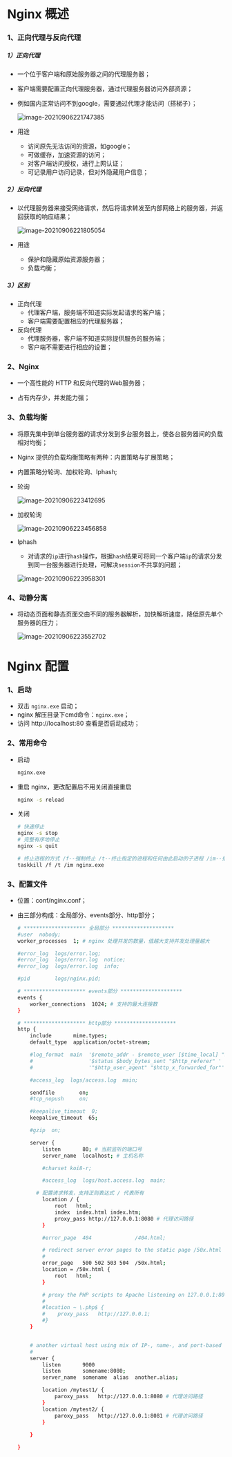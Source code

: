 # Nginx 概述

### 1、正向代理与反向代理

##### 1）正向代理

- 一个位于客户端和原始服务器之间的代理服务器；

- 客户端需要配置正向代理服务器，通过代理服务器访问外部资源；

- 例如国内正常访问不到google，需要通过代理才能访问（搭梯子）；

  ![image-20210906221747385](README..assets/image-20210906221747385.png)

- 用途
  - 访问原先无法访问的资源，如google；
  - 可做缓存，加速资源的访问；
  - 对客户端访问授权，进行上网认证；
  - 可记录用户访问记录，但对外隐藏用户信息；

##### 2）反向代理

- 以代理服务器来接受网络请求，然后将请求转发至内部网络上的服务器，并返回获取的响应结果；

  ![image-20210906221805054](README..assets/image-20210906221805054.png)

- 用途
  - 保护和隐藏原始资源服务器；
  - 负载均衡；

##### 3）区别

- 正向代理
  - 代理客户端，服务端不知道实际发起请求的客户端；
  - 客户端需要配置相应的代理服务器；
- 反向代理
  - 代理服务器，客户端不知道实际提供服务的服务端；
  - 客户端不需要进行相应的设置；

### 2、Nginx

- 一个高性能的 HTTP 和反向代理的Web服务器；

- 占有内存少，并发能力强；



### 3、负载均衡

- 将原先集中到单台服务器的请求分发到多台服务器上，使各台服务器间的负载相对均衡；

- Nginx 提供的负载均衡策略有两种：内置策略与扩展策略；

- 内置策略分轮询、加权轮询、Iphash;

- 轮询

  ![image-20210906223412695](README..assets/image-20210906223412695.png)

- 加权轮询

  ![image-20210906223456858](README..assets/image-20210906223456858.png)

- Iphash

  - 对请求的`ip`进行`hash`操作，根据`hash`结果可将同一个客户端`ip`的请求分发到同一台服务器进行处理，可解决`session`不共享的问题；

  ![image-20210906223958301](README..assets/image-20210906223958301.png)

### 4、动静分离

- 将动态页面和静态页面交由不同的服务器解析，加快解析速度，降低原先单个服务器的压力；

  ![image-20210906223552702](README..assets/image-20210906223552702.png)

# Nginx 配置

### 1、启动

- 双击 `nginx.exe` 启动；
- nginx 解压目录下cmd命令：`nginx.exe`；
- 访问 http://localhost:80 查看是否启动成功；

### 2、常用命令

- 启动

  ```bash
  nginx.exe
  ```

- 重启 nginx，更改配置后不用关闭直接重启

  ```bash
  nginx -s reload
  ```

- 关闭

  ```bash
  # 快速停止
  nginx -s stop
  # 完整有序地停止
  nginx -s quit
  
  # 终止进程的方式 /f--强制终止 /t--终止指定的进程和任何由此启动的子进程 /im--指定进程名称
  taskkill /f /t /im nginx.exe
  ```

### 3、配置文件

- 位置：conf/nginx.conf；

- 由三部分构成：全局部分、events部分、http部分；

  ```bash
  # ******************** 全局部分 ********************
  #user  nobody;
  worker_processes  1; # nginx 处理并发的数量，值越大支持并发处理量越大
  
  #error_log  logs/error.log;
  #error_log  logs/error.log  notice;
  #error_log  logs/error.log  info;
  
  #pid        logs/nginx.pid;
  
  # ******************** events部分 ********************
  events {
      worker_connections  1024; # 支持的最大连接数
  }
  
  # ******************** http部分 ********************
  http {
      include       mime.types;
      default_type  application/octet-stream;
  
      #log_format  main  '$remote_addr - $remote_user [$time_local] "$request" '
      #                  '$status $body_bytes_sent "$http_referer" '
      #                  '"$http_user_agent" "$http_x_forwarded_for"';
  
      #access_log  logs/access.log  main;
  
      sendfile        on;
      #tcp_nopush     on;
  
      #keepalive_timeout  0;
      keepalive_timeout  65;
  
      #gzip  on;
  
      server {
          listen       80; # 当前监听的端口号
          server_name  localhost; # 主机名称
  
          #charset koi8-r;
  
          #access_log  logs/host.access.log  main;
  
  		# 配置请求转发，支持正则表达式 / 代表所有
          location / { 
              root   html;
              index  index.html index.htm;
              proxy_pass http://127.0.0.1:8080 # 代理访问路径
          }
  
          #error_page  404              /404.html;
  
          # redirect server error pages to the static page /50x.html
          #
          error_page   500 502 503 504  /50x.html;
          location = /50x.html {
              root   html;
          }
  
          # proxy the PHP scripts to Apache listening on 127.0.0.1:80
          #
          #location ~ \.php$ {
          #    proxy_pass   http://127.0.0.1;
          #}
      }
  
  
      # another virtual host using mix of IP-, name-, and port-based configuration
      #
      server {
          listen       9000
          listen       somename:8080;
          server_name  somename  alias  another.alias;
  
          location /mytest1/ {
              paroxy_pass   http://127.0.0.1:8080 # 代理访问路径
          }
          location /mytest2/ {
              paroxy_pass   http://127.0.0.1:8081 # 代理访问路径
          }
          
      }
  
  }
  
  ```

  